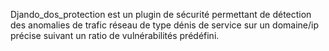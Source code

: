 Djando_dos_protection est un plugin de sécurité permettant de détection des anomalies de trafic réseau de type dénis de service sur un domaine/ip précise suivant un ratio de vulnérabilités prédéfini.